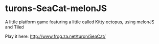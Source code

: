 # turons-SeaCat-melonJS
A little platform game featuring a little called Kitty octopus, using melonJS and Tiled

Play it here:
http://www.frog.za.net/turon/SeaCat/
